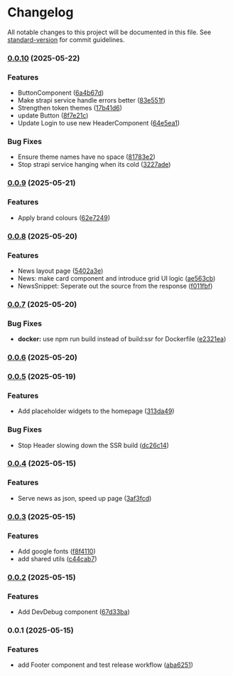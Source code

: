 # Changelog

All notable changes to this project will be documented in this file. See [standard-version](https://github.com/conventional-changelog/standard-version) for commit guidelines.

### [0.0.10](https://github.com/marvinbarretto/bpcn-ng/compare/v0.0.9...v0.0.10) (2025-05-22)


### Features

* ButtonComponent ([6a4b67d](https://github.com/marvinbarretto/bpcn-ng/commit/6a4b67d2324f3ccae3327e555dd5ce8f340866ee))
* Make strapi service handle errors better ([83e551f](https://github.com/marvinbarretto/bpcn-ng/commit/83e551f78b35f626f1328434b0f98784fc01a2c8))
* Strengthen token themes ([17b41d6](https://github.com/marvinbarretto/bpcn-ng/commit/17b41d6884284f8d06452a2f246000dc6391a40a))
* update Button ([8f7e21c](https://github.com/marvinbarretto/bpcn-ng/commit/8f7e21c0e8d47f7e5e5aa7a1b4275a5f83a62794))
* Update Login to use new HeaderComponent ([64e5ea1](https://github.com/marvinbarretto/bpcn-ng/commit/64e5ea1c240e57b2b2f3a6b3c2bcbb446aa3e0ca))


### Bug Fixes

* Ensure theme names have no space ([81783e2](https://github.com/marvinbarretto/bpcn-ng/commit/81783e25c67c9af84c476066d7e1020c04f978aa))
* Stop strapi service hanging when its cold ([3227ade](https://github.com/marvinbarretto/bpcn-ng/commit/3227adee0f4729fa04274b4e0509cf900a8beb14))

### [0.0.9](https://github.com/marvinbarretto/bpcn-ng/compare/v0.0.8...v0.0.9) (2025-05-21)


### Features

* Apply brand colours ([62e7249](https://github.com/marvinbarretto/bpcn-ng/commit/62e7249ef835ff2c98e975c6ebe45278d6dcf7a2))

### [0.0.8](https://github.com/marvinbarretto/bpcn-ng/compare/v0.0.7...v0.0.8) (2025-05-20)


### Features

* News layout page ([5402a3e](https://github.com/marvinbarretto/bpcn-ng/commit/5402a3ed19063b4dfaeb91a57855c2a997b85257))
* News: make card component and introduce grid UI logic ([ae563cb](https://github.com/marvinbarretto/bpcn-ng/commit/ae563cbbfc050ebc0badfe441fde14be49455c1e))
* NewsSnippet: Seperate out the source from the response ([f011fbf](https://github.com/marvinbarretto/bpcn-ng/commit/f011fbf35f2bb7567877a1163199b3734cb68f2c))

### [0.0.7](https://github.com/marvinbarretto/bpcn-ng/compare/v0.0.6...v0.0.7) (2025-05-20)


### Bug Fixes

* **docker:** use npm run build instead of build:ssr for Dockerfile ([e2321ea](https://github.com/marvinbarretto/bpcn-ng/commit/e2321ea65d5027e9a49177b4d511a8b90748eed7))

### [0.0.6](https://github.com/marvinbarretto/bpcn-ng/compare/v0.0.5...v0.0.6) (2025-05-20)

### [0.0.5](https://github.com/marvinbarretto/bpcn-ng/compare/v0.0.4...v0.0.5) (2025-05-19)


### Features

* Add placeholder widgets to the homepage ([313da49](https://github.com/marvinbarretto/bpcn-ng/commit/313da4997f39e63ec7e052f96892b353ca60479a))


### Bug Fixes

* Stop Header slowing down the SSR build ([dc26c14](https://github.com/marvinbarretto/bpcn-ng/commit/dc26c14cd09b91f1119d057f44ce7c1a4c783c3b))

### [0.0.4](https://github.com/marvinbarretto/bpcn-ng/compare/v0.0.3...v0.0.4) (2025-05-15)


### Features

* Serve news as json, speed up page ([3af3fcd](https://github.com/marvinbarretto/bpcn-ng/commit/3af3fcde97d3ff79bc07598be81e03cbb1c05148))

### [0.0.3](https://github.com/marvinbarretto/bpcn-ng/compare/v0.0.2...v0.0.3) (2025-05-15)


### Features

* Add google fonts ([f8f4110](https://github.com/marvinbarretto/bpcn-ng/commit/f8f41101652e8f812ad2473f4fbed26a5a4cc1b1))
* add shared utils ([c44cab7](https://github.com/marvinbarretto/bpcn-ng/commit/c44cab71b9bf33862b1dabf52a3fe241d793b54a))

### [0.0.2](https://github.com/marvinbarretto/bpcn-ng/compare/v0.0.1...v0.0.2) (2025-05-15)


### Features

* Add DevDebug component ([67d33ba](https://github.com/marvinbarretto/bpcn-ng/commit/67d33ba2347794f0b5a643fb2002fcc61ab2998d))

### 0.0.1 (2025-05-15)


### Features

* add Footer component and test release workflow ([aba6251](https://github.com/marvinbarretto/bpcn-ng/commit/aba6251201a2ccc4327ad636c6fe972dbd4f54dc))
